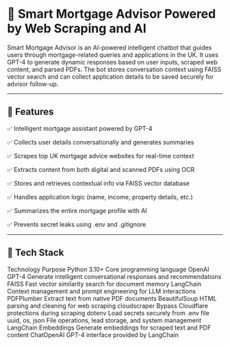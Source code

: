 # 🏡 Smart Mortgage Advisor Powered by Web Scraping and AI

Smart Mortgage Advisor is an AI-powered intelligent chatbot that guides users through mortgage-related queries and applications in the UK. It uses GPT-4 to generate dynamic responses based on user inputs, scraped web content, and parsed PDFs. The bot stores conversation context using FAISS vector search and can collect application details to be saved securely for advisor follow-up.

---

## 📌 Features

✅ Intelligent mortgage assistant powered by GPT-4

✅ Collects user details conversationally and generates summaries

✅ Scrapes top UK mortgage advice websites for real-time context

✅ Extracts content from both digital and scanned PDFs using OCR

✅ Stores and retrieves contextual info via FAISS vector database

✅ Handles application logic (name, income, property details, etc.)

✅ Summarizes the entire mortgage profile with AI

✅ Prevents secret leaks using .env and .gitignore


---

## 🧠 Tech Stack

Technology	Purpose
Python 3.10+	Core programming language
OpenAI GPT-4	Generate intelligent conversational responses and recommendations
FAISS	Fast vector similarity search for document memory
LangChain	Context management and prompt engineering for LLM interactions
PDFPlumber	Extract text from native PDF documents
BeautifulSoup	HTML parsing and cleaning for web scraping
cloudscraper	Bypass Cloudflare protections during scraping
dotenv	Load secrets securely from .env file
uuid, os, json	File operations, lead storage, and system management
LangChain Embeddings	Generate embeddings for scraped text and PDF content
ChatOpenAI	GPT-4 interface provided by LangChain
